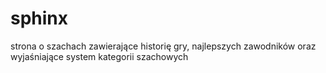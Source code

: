 # sphinx
strona o szachach zawierające historię gry, najlepszych zawodników oraz wyjaśniające system kategorii szachowych
